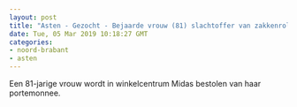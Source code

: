```yaml
---
layout: post
title: "Asten - Gezocht - Bejaarde vrouw (81) slachtoffer van zakkenrolster"
date: Tue, 05 Mar 2019 10:18:27 GMT
categories: 
- noord-brabant 
- asten 
---
```


Een 81-jarige vrouw wordt in winkelcentrum Midas bestolen van haar portemonnee.
